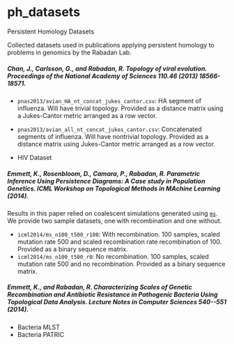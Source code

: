 # ph_datasets
Persistent Homology Datasets

Collected datasets used in publications applying persistent homology to problems in genomics by the Rabadan Lab.

##### _Chan, J., Carlsson, G., and Rabadan, R. Topology of viral evolution. Proceedings of the National Academy of Sciences 110.46 (2013) 18566-18571._

* `pnas2013/avian_HA_nt_concat_jukes_cantor.csv`: HA segment of influenza. Will have trivial topology. Provided as a distance matrix using a Jukes-Cantor metric arranged as a row vector.
* `pnas2013/avian_all_nt_concat_jukes_cantor.csv`: Concatenated segments of influenza. Will have nontrivial topology. Provided as a distance matrix using Jukes-Cantor metric arranged as a row vector.

* HIV Dataset

##### _Emmett, K., Rosenbloom, D., Camara, P., Rabadan, R. Parametric Inference Using Persistence Diagrams: A Case study in Population Genetics. ICML Workshop on Topological Methods in MAchine Learning (2014)._

Results in this paper relied on coalescent simulations generated using [`ms`](http://home.uchicago.edu/rhudson1/source/mksamples.html).
We provide two sample datasets, one with recombination and one without.

* `icml2014/ms_n100_t500_r100`: With recombination. 100 samples, scaled mutation rate 500 and scaled recombination rate recombination of 100. Provided as a binary sequence matrix.
* `icml2014/ms_n100_t500_r0`: No recombination. 100 samples, scaled mutation rate 500 and no recombination. Provided as a binary sequence matrix.

##### _Emmett, K., and Rabadan, R. Characterizing Scales of Genetic Recombination and Antibiotic Resistance in Pathogenic Bacteria Using Topological Data Analysis. Lecture Notes in Computer Sciences 540--551 (2014)._

* Bacteria MLST
* Bacteria PATRIC 
